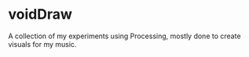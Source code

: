 # voidDraw
A collection of my experiments using Processing, mostly done to create visuals for my music.
